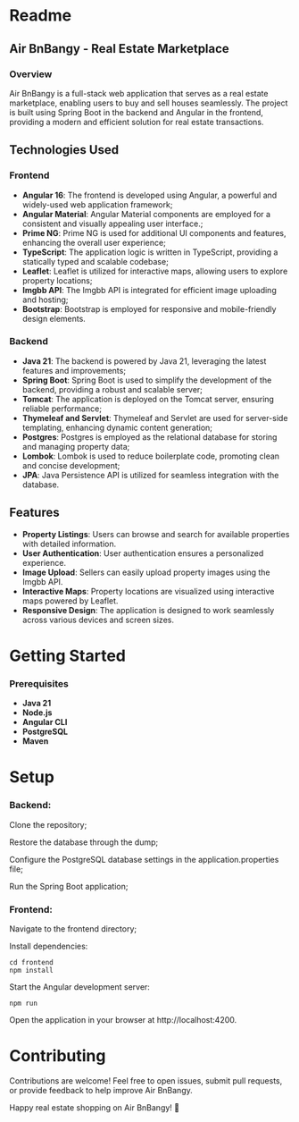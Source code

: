 # Readme

## Air BnBangy - Real Estate Marketplace

### Overview

Air BnBangy is a full-stack web application that serves as a real estate marketplace, enabling users to buy and sell houses seamlessly. The project is built using Spring Boot in the backend and Angular in the frontend, providing a modern and efficient solution for real estate transactions.

## Technologies Used

### Frontend

- **Angular 16**: The frontend is developed using Angular, a powerful and widely-used web application framework;
- **Angular Material**: Angular Material components are employed for a consistent and visually appealing user interface.;
- **Prime NG**: Prime NG is used for additional UI components and features, enhancing the overall user experience;
- **TypeScript**: The application logic is written in TypeScript, providing a statically typed and scalable codebase;
- **Leaflet**: Leaflet is utilized for interactive maps, allowing users to explore property locations;
- **Imgbb API**: The Imgbb API is integrated for efficient image uploading and hosting;
- **Bootstrap**: Bootstrap is employed for responsive and mobile-friendly design elements.

### Backend

- **Java 21**: The backend is powered by Java 21, leveraging the latest features and improvements;
- **Spring Boot**: Spring Boot is used to simplify the development of the backend, providing a robust and scalable server;
- **Tomcat**: The application is deployed on the Tomcat server, ensuring reliable performance;
- **Thymeleaf and Servlet**: Thymeleaf and Servlet are used for server-side templating, enhancing dynamic content generation;
- **Postgres**: Postgres is employed as the relational database for storing and managing property data;
- **Lombok**: Lombok is used to reduce boilerplate code, promoting clean and concise development;
- **JPA**: Java Persistence API is utilized for seamless integration with the database.

## Features

- **Property Listings**: Users can browse and search for available properties with detailed information.
- **User Authentication**: User authentication ensures a personalized experience.
- **Image Upload**: Sellers can easily upload property images using the Imgbb API.
- **Interactive Maps**: Property locations are visualized using interactive maps powered by Leaflet.
- **Responsive Design**: The application is designed to work seamlessly across various devices and screen sizes.

# Getting Started

### Prerequisites

- **Java 21**
- **Node.js**
- **Angular CLI**
- **PostgreSQL**
- **Maven**

# Setup

### Backend:

Clone the repository;

Restore the database through the dump;

Configure the PostgreSQL database settings in the application.properties file;

Run the Spring Boot application;


### Frontend:
Navigate to the frontend directory;

Install dependencies:

```
cd frontend
npm install
```

Start the Angular development server:

```
npm run
```

Open the application in your browser at http://localhost:4200.

# Contributing

Contributions are welcome! Feel free to open issues, submit pull requests, or provide feedback to help improve Air BnBangy.


Happy real estate shopping on Air BnBangy! 🏡
